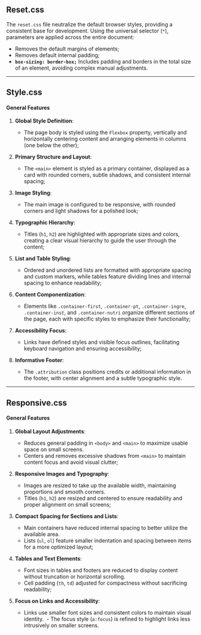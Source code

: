 ## Reset.css

The `reset.css` file neutralize the default browser styles, providing a consistent base for development. Using the universal selector (`*`), parameters are applied across the entire document:  
- Removes the default margins of elements;  
- Removes default internal padding;  
- **`box-sizing: border-box;`** Includes padding and borders in the total size of an element, avoiding complex manual adjustments.

---

## Style.css

#### General Features

1. **Global Style Definition**:
   - The page body is styled using the `Flexbox` property, vertically and horizontally centering content and arranging elements in columns (one below the other);

2. **Primary Structure and Layout**:
   - The `<main>` element is styled as a primary container, displayed as a card with rounded corners, subtle shadows, and consistent internal spacing;

3. **Image Styling**:
   - The main image is configured to be responsive, with rounded corners and light shadows for a polished look;

4. **Typographic Hierarchy**:
   - Titles (`h1`, `h2`) are highlighted with appropriate sizes and colors, creating a clear visual hierarchy to guide the user through the content;

5. **List and Table Styling**:
   - Ordered and unordered lists are formatted with appropriate spacing and custom markers, while tables feature dividing lines and internal spacing to enhance readability;

6. **Content Componentization**:
   - Elements like `.container-first`, `.container-pt`, `.container-ingre`, `.container-inst`, and `.container-nutri` organize different sections of the page, each with specific styles to emphasize their functionality;

7. **Accessibility Focus**:
   - Links have defined styles and visible focus outlines, facilitating keyboard navigation and ensuring accessibility;

8. **Informative Footer**:
   - The `.attribution` class positions credits or additional information in the footer, with center alignment and a subtle typographic style.

---

## Responsive.css

#### General Features

1. **Global Layout Adjustments**:
   - Reduces general padding in `<body>` and `<main>` to maximize usable space on small screens.
   - Centers and removes excessive shadows from `<main>` to maintain content focus and avoid visual clutter;

2. **Responsive Images and Typography**:
   - Images are resized to take up the available width, maintaining proportions and smooth corners.
   - Titles (`h1`, `h2`) are resized and centered to ensure readability and proper alignment on small screens;

3. **Compact Spacing for Sections and Lists**:
   - Main containers have reduced internal spacing to better utilize the available area.
   - Lists (`ul`, `ol`) feature smaller indentation and spacing between items for a more optimized layout;

4. **Tables and Text Elements**:
   - Font sizes in tables and footers are reduced to display content without truncation or horizontal scrolling.
   - Cell padding (`th`, `td`) adjusted for compactness without sacrificing readability;

5. **Focus on Links and Accessibility**:
   - Links use smaller font sizes and consistent colors to maintain visual identity.
    - The focus style (`a:focus`) is refined to highlight links less intrusively on smaller screens.
